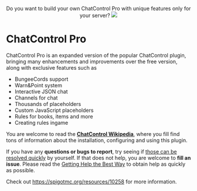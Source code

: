 <p align="center">
  Do you want to build your own ChatControl Pro with unique features only for your server?
  <a href="https://mineacademy.org/gh-join">
    <img src="https://i.imgur.com/SuIyaDV.png" />
  </a>
</p>

# ChatControl Pro
ChatControl Pro is an expanded version of the popular ChatControl plugin, bringing many enhancements and improvements over the free version, along with exclusive features such as

* BungeeCords support
* Warn&Point system
* Interactive JSON chat
* Channels for chat
* Thousands of placeholders
* Custom JavaScript placeholders
* Rules for books, items and more
* Creating rules ingame

You are welcome to read the **[ChatControl Wikipedia](https://github.com/kangarko/ChatControl-Pro/wiki)**, where you fill find tons of information about the installation, configuring and using this plugin.

If you have any **questions or bugs to report**, try seeing if [those can be resolved quickly](https://github.com/kangarko/ChatControl-Pro/wiki/Common-Issues) by yourself. If that does not help, you are welcome to **fill an issue**. Please read the [Getting Help the Best Way](https://github.com/kangarko/ChatControl-Pro/wiki/Getting-Help-the-Right-Way) to obtain help as quickly as possible.

Check out https://spigotmc.org/resources/10258 for more information.
